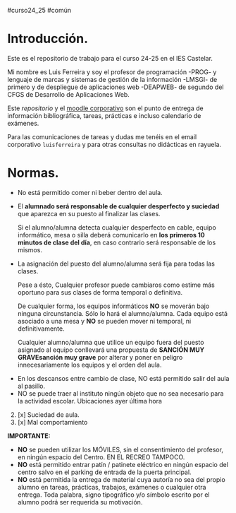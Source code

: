 #curso24_25 #común

# Introducción.

Este es el repositorio de trabajo para el curso 24-25 en el IES Castelar.

Mi nombre es Luis Ferreira y soy el profesor de programación -PROG- y lenguaje de marcas y sistemas de gestión de la información -LMSGI- de primero y de despliegue de aplicaciones web -DEAPWEB- de segundo del CFGS de Desarrollo de Aplicaciones Web.

Este _repositorio_ y el [moodle corporativo](https://moodle.educarex.es/iescastelarfp/login/index.php) son el punto de entrega de información bibliográfica, tareas, prácticas e incluso calendario de exámenes.

Para las comunicaciones de tareas y dudas me tenéis en el email corporativo `luisferreira` y para otras consultas no didácticas en rayuela.

# Normas.
-   No está permitido comer ni beber dentro del aula.
-   El **alumnado será responsable de cualquier desperfecto y suciedad** que aparezca en su puesto al finalizar las clases.
  
    Si el alumno/alumna detecta cualquier desperfecto en cable, equipo informático, mesa o silla deberá comunicarlo en **los primeros 10 minutos de clase del día**, en caso contrario será responsable de los mismos.
+ La asignación del puesto del alumno/alumna será fija para todas las clases.

  Pese a ésto, Cualquier profesor puede cambiaros como estime más oportuno para sus clases de forma temporal o definitiva.

  De cualquier forma, los equipos informáticos **NO** se moverán bajo ninguna circunstancia. Sólo lo hará el alumno/alumna. Cada equipo está asociado a una mesa y **NO** se pueden mover ni temporal, ni definitivamente.

  Cualquier alumno/alumna que utilice un equipo fuera del puesto asignado al equipo conllevará una propuesta de **SANCIÓN MUY GRAVEsanción muy grave** por alterar y poner en peligro innecesariamente los equipos y el orden del aula.
-   En los descansos entre cambio de clase, NO está permitido salir del aula al pasillo.
-   NO se puede traer al instituto ningún objeto que no sea necesario
    para la actividad escolar.
Ubicaciones ayer última hora
2. [x] Suciedad de aula.
3. [x] Mal comportamiento


**IMPORTANTE:**

-   **NO** se pueden utilizar los MÓVILES, sin el consentimiento del profesor, en ningún espacio del Centro. EN EL RECREO TAMPOCO.
-   **NO** está permitido entrar patín / patinete eléctrico en ningún espacio del centro salvo en el parking de entrada de la puerta principal.
-   **NO** está permitida la entrega de material cuya autoría no sea del propio alumno en tareas, prácticas, trabajos, exámenes o cualquier otra entrega. Toda palabra, signo tipográfico y/o símbolo escrito por el alumno podrá ser requerida su motivación.

